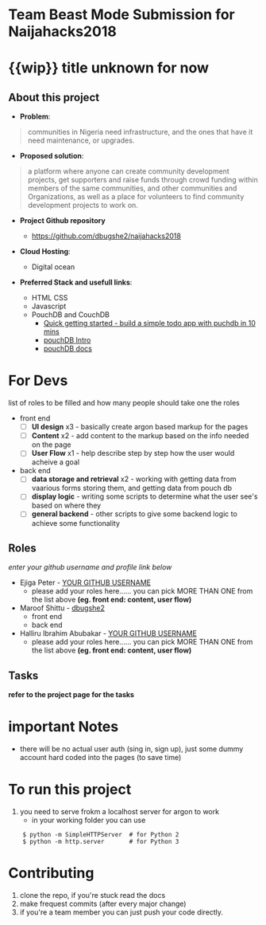 # Team Beast Mode Submission for Naijahacks2018

# {{wip}} title unknown for now

## About this project

- __Problem__:
> communities in Nigeria need infrastructure, and the ones that have it need maintenance, or upgrades.

- __Proposed solution__:
> a platform where anyone can create community development projects, get supporters and raise funds through crowd funding within members of the same communities, and other communities and Organizations, as well as a place for volunteers to find community development projects to work on.

- __Project Github repository__

	+ https://github.com/dbugshe2/naijahacks2018

- __Cloud Hosting__:
	+ Digital ocean

- __Preferred Stack and usefull links__:
    + HTML CSS
    + Javascript
    + PouchDB and CouchDB
		- [Quick getting started - build a simple todo app with puchdb in 10 mins](https://pouchdb.com/getting-started.html)
		- [pouchDB Intro](https://pouchdb.com/learn.html)
		- [pouchDB docs](https://pouchdb.com/guides/)


# For Devs
list of roles to be filled and how many people should take one the roles

- front end
	- [ ] __UI design__ x3 - basically create argon based markup for the pages
	- [ ] __Content__ x2 - add content to the markup based on the info needed on the page
	- [ ] __User Flow__ x1 - help describe step by step how the user would acheive a goal
- back end
	- [ ] __data storage and retrieval__ x2 - working with getting data from vaarious forms storing them, and getting data from pouch db
	- [ ] __display logic__ - writing some scripts to determine what the user see's based on where they
	- [ ] __general backend__ - other scripts to give some backend logic to achieve some functionality

## Roles
*enter your github username and profile link below*

- Ejiga Peter - [YOUR GITHUB USERNAME](https://github.com/YOUR_GITHUB_PROFILE_LINK_HERE)
	+ please add your roles here...... you can pick MORE THAN ONE from the list above **(eg. front end: content, user flow)**
- Maroof Shittu - [dbugshe2](https://github.com/dbugshe2)
	+ front end
	+ back end
- Halliru Ibrahim Abubakar - [YOUR GITHUB USERNAME](https://github.com/YOUR_GITHUB_PROFILE_LINK_HERE)
	+ please add your roles here...... you can pick MORE THAN ONE from the list above **(eg. front end: content, user flow)**

## Tasks

__refer to the project page for the tasks__



# important Notes

- there will be no actual user auth (sing in, sign up), just some dummy account hard coded into the pages (to save time)

# To run this project

1. you need to serve frokm a localhost server for argon to work
	- in your working folder you can use

```
	$ python -m SimpleHTTPServer  # for Python 2
	$ python -m http.server       # for Python 3
```

# Contributing

1. clone the repo, if you're stuck read the docs
2. make frequest commits (after every major change)
3. if you're a team member you can just push your code directly.
